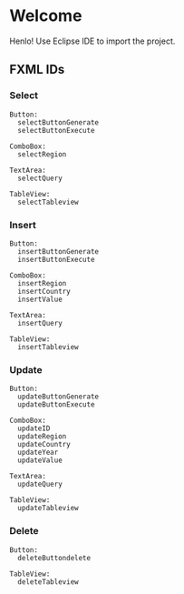 # Welcome
Henlo! Use Eclipse IDE to import the project.

## FXML IDs

### Select
```
Button:
  selectButtonGenerate
  selectButtonExecute

ComboBox:
  selectRegion
  
TextArea:
  selectQuery
  
TableView:
  selectTableview
```

### Insert
```
Button:
  insertButtonGenerate
  insertButtonExecute

ComboBox:
  insertRegion
  insertCountry
  insertValue
  
TextArea:
  insertQuery
  
TableView:
  insertTableview
```

### Update
```
Button:
  updateButtonGenerate
  updateButtonExecute

ComboBox:
  updateID
  updateRegion
  updateCountry
  updateYear
  updateValue
  
TextArea:
  updateQuery
  
TableView:
  updateTableview
```

### Delete
```
Button:
  deleteButtondelete

TableView:
  deleteTableview
```
